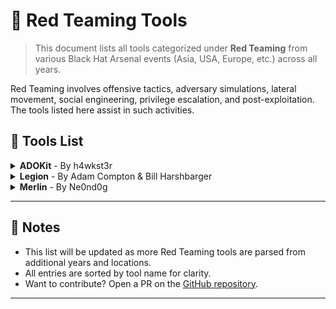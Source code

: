 # 🔴 Red Teaming Tools

> This document lists all tools categorized under **Red Teaming** from various Black Hat Arsenal events (Asia, USA, Europe, etc.) across all years.

Red Teaming involves offensive tactics, adversary simulations, lateral movement, social engineering, privilege escalation, and post-exploitation. The tools listed here assist in such activities.



## 🔧 Tools List

<details><summary><strong>ADOKit</strong> - By h4wkst3r</summary>

📅 **Presented:** [![Tools](https://img.shields.io/badge/Black_Hat_Tools-USA_2024-blue)](https://www.blackhat.com/us-24/arsenal/schedule/index.html#adokit-azure-devops-services-attack-toolkit-38148)  
🔗 [GitHub](https://github.com/xforcered/ADOKit)  
📝 **Description:** Azure DevOps Services Attack Toolkit - ADOKit is a toolkit that can be used to attack Azure DevOps Services by taking advantage of the available REST API. The tool allows the user to specify an attack module, along with specifying valid credentials (API key or stolen authentication cookie) for the respective Azure DevOps Services instance. The attack modules supported include reconnaissance, privilege escalation and persistence. ADOKit was built in a modular approach, so that new modules can be added in the future by the information security community.

</details>

<details><summary><strong>Legion</strong> - By Adam Compton & Bill Harshbarger </summary>

📅 **Presented:** [![Tools](https://img.shields.io/badge/Black_Hat_Tools-USA_2017-blue)](http://www.toolswatch.org/2017/06/the-black-hat-arsenal-usa-2017-phenomenal-line-up-announced/)  
🔗 [GitHub](https://github.com/MooseDojo/Legion)  
📝 **Description:** At its core, Legion is a distributed computing application. It is written in python and designed from the ground up to fulfill various IT related needs. Whether you need a way to logically distribute large or complex commands across multiple systems, or if you need a way to remotely administer 1 or more other systems, Legion can help. Legion goes beyond a typical Master/Manager/Slave architecture and makes use of a MeshNetworking approach to help to dynamically route around failed nodes and networking issues. Additionally, it has the ability to allow remote shell access to any node as well as send individual commands to 1 or all of the nodes within the mesh. And of course all the communications are encrypted between the nodes.

</details>

<details><summary><strong>Merlin</strong> - By Ne0nd0g </summary>

📅 **Presented:** [![Tools](https://img.shields.io/badge/Black_Hat_Tools-USA_2018-blue)](https://www.toolswatch.org/2018/05/black-hat-arsenal-usa-2018-the-w0w-lineup)  
🔗 [GitHub](https://github.com/Ne0nd0g/merlin)  
📝 **Description:** Merlin is a cross-platform post-exploitation HTTP/2 Command & Control server and agent written in golang.
An introductory blog post can be found here: https://medium.com/@Ne0nd0g/introducing-merlin-645da3c635a

</details>


---

## 📌 Notes

- This list will be updated as more Red Teaming tools are parsed from additional years and locations.
- All entries are sorted by tool name for clarity.
- Want to contribute? Open a PR on the [GitHub repository](https://github.com/UCYBERS/setupkali).

---

